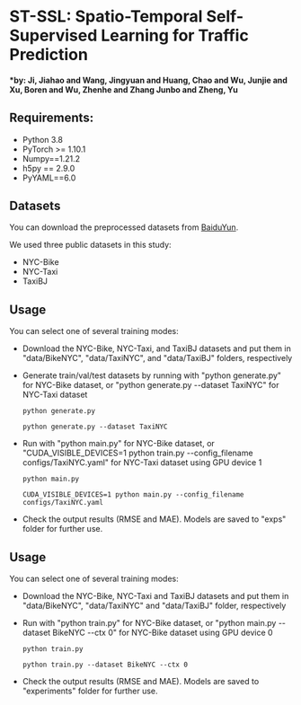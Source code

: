 # ST-SSL: Spatio-Temporal Self-Supervised Learning for Traffic Prediction
#### *by: Ji, Jiahao and Wang, Jingyuan and Huang, Chao and Wu, Junjie and Xu, Boren and Wu, Zhenhe and Zhang Junbo and Zheng, Yu


## Requirements:
- Python 3.8
- PyTorch >= 1.10.1
- Numpy==1.21.2
- h5py == 2.9.0
- PyYAML==6.0

## Datasets
You can download the preprocessed datasets from [BaiduYun](https://pan.baidu.com/s/1WFhTG5KqIzJ-UzB3SmNKOQ?pwd=hm21). 

We used three public datasets in this study:
- NYC-Bike
- NYC-Taxi
- TaxiBJ


## Usage 
You can select one of several training modes:
 - Download the NYC-Bike, NYC-Taxi, and TaxiBJ datasets and put them in "data/BikeNYC", "data/TaxiNYC", and "data/TaxiBJ" folders, respectively

 - Generate train/val/test datasets by running with "python generate.py" for NYC-Bike dataset, or "python generate.py --dataset TaxiNYC" for NYC-Taxi dataset

   ```
   python generate.py
   ```

   ```
   python generate.py --dataset TaxiNYC
   ```

 - Run with "python main.py" for NYC-Bike dataset, or "CUDA_VISIBLE_DEVICES=1 python train.py --config_filename configs/TaxiNYC.yaml" for NYC-Taxi dataset using GPU device 1

   ```
   python main.py
   ```

   ```
   CUDA_VISIBLE_DEVICES=1 python main.py --config_filename configs/TaxiNYC.yaml
   ```

 - Check the output results (RMSE and MAE). Models are saved to "exps" folder for further use.

## Usage
You can select one of several training modes:
 - Download the NYC-Bike, NYC-Taxi and TaxiBJ datasets and put them in "data/BikeNYC", "data/TaxiNYC" and "data/TaxiBJ" folder, respectively

 - Run with "python train.py" for NYC-Bike dataset, or "python main.py --dataset BikeNYC --ctx 0" for NYC-Bike dataset using GPU device 0

   ```
   python train.py
   ```

   ```
   python train.py --dataset BikeNYC --ctx 0
   ```

 - Check the output results (RMSE and MAE). Models are saved to "experiments" folder for further use.

